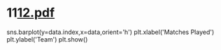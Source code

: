 # 11[12.pdf](https://github.com/nkaushik535/11/files/8761989/12.pdf)
sns.barplot(y=data.index,x=data,orient='h')
plt.xlabel('Matches Played')
plt.ylabel('Team')
plt.show()
